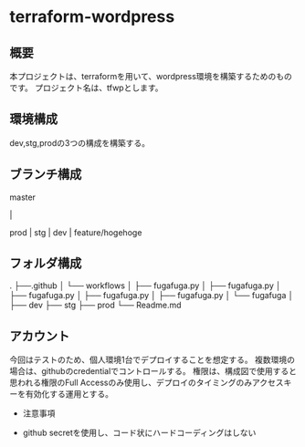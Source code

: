 # terraform-wordpress
## 概要
本プロジェクトは、terraformを用いて、wordpress環境を構築するためのものです。
プロジェクト名は、tfwpとします。

## 環境構成
dev,stg,prodの3つの構成を構築する。

## ブランチ構成

master

  |

prod
  |
stg
  |
dev
  |
feature/hogehoge

## フォルダ構成

.
├──.github
│   └── workflows
│       ├── fugafuga.py
│       ├── fugafuga.py
│       ├── fugafuga.py
│       ├── fugafuga.py
│       ├── fugafuga.py
│       └── fugafuga
│
├── dev
├── stg
├── prod
└── Readme.md

## アカウント
今回はテストのため、個人環境1台でデプロイすることを想定する。
複数環境の場合は、githubのcredentialでコントロールする。
権限は、構成図で使用すると思われる権限のFull Accessのみ使用し、デプロイのタイミングのみアクセスキーを有効化する運用とする。
* 注意事項
- github secretを使用し、コード状にハードコーディングはしない
